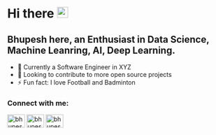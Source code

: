 # Hi there <img src="https://media.giphy.com/media/hvRJCLFzcasrR4ia7z/giphy.gif" width="25px">

## Bhupesh here, an Enthusiast in Data Science, Machine Leanring, AI, Deep Learning.

- 🌱 Currently a Software Engineer in XYZ
- 👯 Looking to contribute to more open source projects
- ⚡ Fun fact: I love Football and Badminton

### Connect with me:

<a href="https://twitter.com/bhupeshmahara_/" target="blank"><img align="center" src="https://cdn.jsdelivr.net/npm/simple-icons@v3/icons/twitter.svg" alt="bhupeshmahara_" height="30" width="40" /></a>
<a href="https://www.linkedin.com/in/bhupeshmahara/" target="blank"><img align="center" src="https://cdn.jsdelivr.net/npm/simple-icons@v3/icons/linkedin.svg" alt="bhupeshmahara" height="30" width="40" /></a>
<a href="https://www.kaggle.com/frostyv/" target="blank"><img align="center" src="https://cdn.jsdelivr.net/npm/simple-icons@v3/icons/kaggle.svg" alt="bhupeshmahara" height="30" width="40" /></a>
